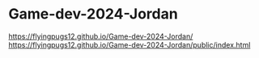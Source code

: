 # Game-dev-2024-Jordan
https://flyingpugs12.github.io/Game-dev-2024-Jordan/
https://flyingpugs12.github.io/Game-dev-2024-Jordan/public/index.html
